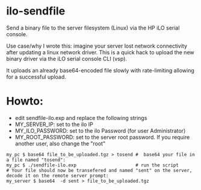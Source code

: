 # ilo-sendfile
Send a binary file to the server filesystem (Linux) via the HP iLO serial console. 

Use case/why I wrote this: imagine your server lost network connectivity after updating a linux network driver. 
This is a quick hack to upload the new binary driver via the iLO serial console CLI (vsp). 


It uploads an already  base64-encoded file slowly with rate-limiting allowing for a successful upload.

# Howto:
* edit sendfile-ilo.exp and replace the following strings 
* MY_SERVER_IP: set to the ilo IP
* MY_ILO_PASSWORD: set to the ilo Password (for user Administrator)
* MY_ROOT_PASSWORD: set to the server root password. If you require another user, also change the "root"


```
my_pc $ base64 file_to_be_uploaded.tgz > tosend #  base64 your file in a file named "tosend":
my_pc $ ./sendfile-ilo.exp                      # run the script
# Your file should now be transefered and named "sent" on the server, decode it on the remote server prompt:
my_server $ base64  -d sent > file_to_be_uploaded.tgz
```


